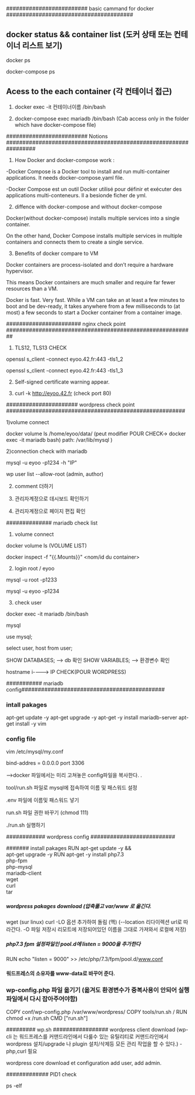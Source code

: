 #########################  basic cammand for docker #######################################

 ## docker status && container list (도커 상태 또는 컨테이너 리스트 보기)
 
 docker ps
 
 docker-compose ps

 ## Acess to the each container (각 컨테이너 접근)

1)  docker exec -it 컨테이너이름 /bin/bash 


2)  docker-compose exec mariadb /bin/bash (Cab access only in the folder which have docker-compose file)

######################### Notions #################################################################

1) How Docker and docker-compose work :

-Docker Compose is a Docker tool to install and run multi-container applications. It needs docker-compose.yaml file. 

-Docker Compose est un outil Docker utilisé pour définir et exécuter des applications multi-conteneurs. Il a besionde ficher de yml. 

2) diffence with docker-compose and without docker-compose

Docker(without docker-compose) installs multiple services into a single container. 

On the other hand, Docker Compose installs multiple services in multiple containers and connects them to create a single service.


3) Benefits of docker compare to VM 

Docker containers are process-isolated and don’t require a hardware hypervisor. 

This means Docker containers are much smaller and require far fewer resources than a VM.

Docker is fast. Very fast. While a VM can take an at least a few minutes to boot and be dev-ready, it takes anywhere from a few milliseconds to (at most) a few seconds to start a Docker container from a container image.


####################### nginx check point ########################################################## 

1) TLS12, TLS13 CHECK

openssl s_client -connect eyoo.42.fr:443 -tls1_2

openssl s_client -connect eyoo.42.fr:443 -tls1_3


2) Self-signed certificate warning appear.

3) curl -k http://eyoo.42.fr  (check port 80)


###################### wordpress check point ####################################################### 

1)volume connect 

docker volume ls 
/home/eyoo/data/  (peut modifier POUR CHECK-> docker exec -it mariadb bash)  path: /var/lib/mysql ) 

2)connection check with mariadb

mysql -u eyoo -p1234 -h "IP" 

wp user list --allow-root (admin, author)


2) comment 더하기 

3) 관리자계정으로 데시보드 확인하기  

4) 관리자계정으로 페이지 편집 확인 


############## mariadb check list 

1) volume connect

docker volume ls (VOLUME LIST) 

docker inspect -f "{{.Mounts}}" <nom/id du container>


2) login root / eyoo

mysql -u root -p1233

mysql -u eyoo -p1234 


3) check user  

docker exec -it mariadb /bin/bash

mysql 

use mysql;

select user, host from user; 

SHOW DATABASES; --> db 확인 
SHOW VARIABLES; --> 환경변수 확인



hostname i----> IP CHECK(POUR WORDPRESS)


########### mariadb config############################################


 ### intall pakages
 apt-get update -y
 apt-get upgrade -y
 apt-get -y install mariadb-server
 apt-get install -y vim

 ### config file 

 vim /etc/mysql/my.conf

 bind-addres  = 0.0.0.0
 port 3306

 -->docker 파일에서는 미리 고쳐놓은 config파일을 복사한다. .

 tool/run.sh 파일로 mysql에 접속하여 이름 및 패스워드 설정

 .env 파일에 이름및 패스워드 넣기

 run.sh 파일 권한 바꾸기 (chmod 111)

 ./run.sh 실행하기



############ wordpress config ##########################


####### install pakages
RUN		apt-get update -y &&\
		apt-get upgrade -y
RUN		apt-get -y install php7.3\
		php-fpm\
		php-mysql\
		mariadb-client\
		wget\
		curl\
		tar

##### wordpress pakages download (압축풀고 var/www 로 옮긴다.  
	
wget (sur linux)
curl -LO 옵션 추가하여 돌림 (맥)
(--location 리다이렉션 url로 따라간다. -O 파일 저장시 리모트에 저장되어있던 이름을 그대로 가져와서 로컬에 저장)

##### php7.3 fpm 설정파일인  pool.d에  listen = 9000을 추가한다 

RUN	 echo "listen = 9000" >> /etc/php/7.3/fpm/pool.d/www.conf

#### 워드프레스의 소유자를 www-data로 바꾸어 준다.

### wp-config.php 파일 옮기기 (옮겨도 환경변수가 중복사용이 안되어 실행파일에서 다시 잡아주어야함)
COPY		conf/wp-config.php /var/www/wordpress/
COPY		tools/run.sh	/
RUN		chmod +x /run.sh
CMD		["run.sh"]


######### wp.sh  #################
wordpress client download (wp-cli 는 워드프레스를 커맨드라인에서 다룰수 있는 유틸리티로 커맨드라인에서 wordpress 설치/upgrade 나 plugin 설치/삭제등 모든 관리 작업을 할 수 있다.) -php,curl 필요 



wordpress core download et configuration 
add user, add admin. 


############# PID1 check

ps -elf 
